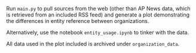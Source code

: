 Run `main.py` to pull sources from the web (other than AP News data, which is retrieved from an included RSS feed) and
generate a plot demonstrating the differences in entity reference between organizations.

Alternatively, use the notebook `entity_usage.ipynb` to tinker with the data.

All data used in the plot included is archived under `organization_data`.